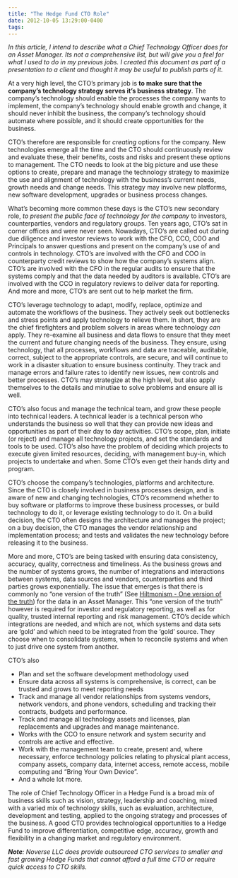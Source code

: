 ```yaml
---
title: "The Hedge Fund CTO Role"
date: 2012-10-05 13:29:00-0400
tags: 
---
```


*In this article, I intend to describe what a Chief Technology Officer does for an Asset Manager. Its not a comprehensive list, but will give you a feel for what I used to do in my previous jobs. I created this document as part of a presentation to a client and thought it may be useful to publish parts of it.*

At a very high level, the CTO’s primary job is **to make sure that the company’s technology strategy serves it’s business strategy**. The company’s technology should enable the processes the company wants to implement, the company’s technology should enable growth and change, it should never inhibit the business, the company’s technology should automate where possible, and it should create opportunities for the business.

CTO’s therefore are responsible for *creating* options for the company. New technologies emerge all the time and the CTO should continuously review and evaluate these, their benefits, costs and risks and present these options to management. The CTO needs to look at the big picture and use these options to create, prepare and manage the technology strategy to maximize the use and alignment of technology with the business’s current needs, growth needs and change needs. This strategy may involve new platforms, new software development, upgrades or business process changes.

What’s becoming more common these days is the CTO’s new secondary role, *to present the public face of technology for the company* to investors, counterparties, vendors and regulatory groups. Ten years ago, CTO’s sat in corner offices and were never seen. Nowadays, CTO’s are called out during due diligence and investor reviews to work with the CFO, CCO, COO and Principals to answer questions and present on the company’s use of and controls in technology. CTO’s are involved with the CFO and COO in counterparty credit reviews to show how the company’s systems align. CTO’s are involved with the CFO in the regular audits to ensure that the systems comply and that the data needed by auditors is available. CTO’s are involved with the CCO in regulatory reviews to deliver data for reporting. And more and more, CTO’s are sent out to help market the firm.

CTO’s leverage technology to adapt, modify, replace, optimize and automate the workflows of the business. They actively seek out bottlenecks and stress points and apply technology to relieve them. In short, they are the chief firefighters and problem solvers in areas where technology *can* apply. They re-examine all business and data flows to ensure that they meet the current and future changing needs of the business. They ensure, using technology, that all processes, workflows and data are traceable, auditable, correct, subject to the appropriate controls, are secure, and will continue to work in a disaster situation to ensure business continuity. They track and manage errors and failure rates to identify new issues, new controls and better processes. CTO’s may strategize at the high level, but also apply themselves to the details and minutiae to solve problems and ensure all is well.

CTO’s also focus and manage the technical team, and grow these people into technical leaders. A technical leader is a technical person who understands the business so well that they can provide new ideas and opportunities as part of their day to day activities. CTO’s scope, plan, initiate (or reject) and manage all technology projects, and set the standards and tools to be used. CTO’s also have the problem of deciding which projects to execute given limited resources, deciding, with management buy-in, which projects to undertake and when. Some CTO’s even get their hands dirty and program.

CTO’s choose the company’s technologies, platforms and architecture. Since the CTO is closely involved in business processes design, and is aware of new and changing technologies, CTO’s recommend whether to buy software or platforms to improve these business processes, or build technology to do it, or leverage existing technology to do it. On a build decision, the CTO often designs the architecture and manages the project; on a buy decision, the CTO manages the vendor relationship and implementation process; and tests and validates the new technology before releasing it to the business.

More and more, CTO’s are being tasked with ensuring data consistency, accuracy, quality, correctness and timeliness. As the business grows and the number of systems grows, the number of integrations and interactions between systems, data sources and vendors, counterparties and third parties grows exponentially. The issue that emerges is that there is commonly no “one version of the truth” (See [Hiltmonism - One version of the truth](https://hiltmon.com/blog/2011/12/23/hiltmonism-one-version-of-the-truth/)) for the data in an Asset Manager. This “one version of the truth” however is required for investor and regulatory reporting, as well as for quality, trusted internal reporting and risk management. CTO’s decide which integrations are needed, and which are not, which systems and data sets are ‘gold’ and which need to be integrated from the ‘gold’ source. They choose when to consolidate systems, when to reconcile systems and when to just drive one system from another.

CTO’s also

* Plan and set the software development methodology used
* Ensure data across all systems is comprehensive, is correct, can be trusted and grows to meet reporting needs
* Track and manage all vendor relationships from systems vendors, network vendors, and phone vendors, scheduling and tracking their contracts, budgets and performance.
* Track and manage all technology assets and licenses, plan replacements and upgrades and manage maintenance.
* Works with the CCO to ensure network and system security and controls are active and effective.
* Work with the management team to create, present and, where necessary, enforce technology policies relating to physical plant access, company assets, company data, internet access, remote access, mobile computing and “Bring Your Own Device”.
* And a whole lot more.

The role of Chief Technology Officer in a Hedge Fund is a broad mix of business skills such as vision, strategy, leadership and coaching, mixed with a varied mix of technology skills, such as evaluation, architecture, development and testing, applied to the ongoing strategy and processes of the business. A good CTO provides technological opportunities to a Hedge Fund to improve differentiation, competitive edge, accuracy, growth and flexibility in a changing market and regulatory environment.

***Note**: Noverse LLC does provide outsourced CTO services to smaller and fast growing Hedge Funds that cannot afford a full time CTO or require quick access to CTO skills.*
